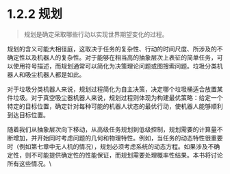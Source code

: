 # 1.2.2 规划

> 规划是确定采取哪些行动以实现世界期望变化的过程。

规划的含义可能大相径庭，这取决于任务的复杂性、行动的时间尺度、所涉及的不确定性以及机器人的复杂性。对于能够在相当高的抽象层次上表征的简单任务，可以使用符号描述，而规划通常可以简化为决策理论问题或图搜索问题。垃圾分类机器人和吸尘机器人都是如此。

对于垃圾分类机器人来说，规划过程简化为自主决策，决定哪个垃圾桶适合放置某件垃圾。对于真空吸尘器机器人来说，规划过程则体现为构建最优策略：给定一个特定的目标位置，确定针对每种可能的机器人状态的最优行动，使机器人能够顺利到达目标位置。

随着我们从抽象层次向下移动，从高级任务规划到低级控制，规划需要的计算量不断增加，并开始同时考虑问题的几何和物理特性。例如，当任务的动态特性很重要时（例如第七章中无人机的情况），规划必须考虑系统的动态方程。如果涉及不确定性，则不可能提供确定性的性能保证，而规划需要处理概率性结果。本书将讨论所有这些情况。\
